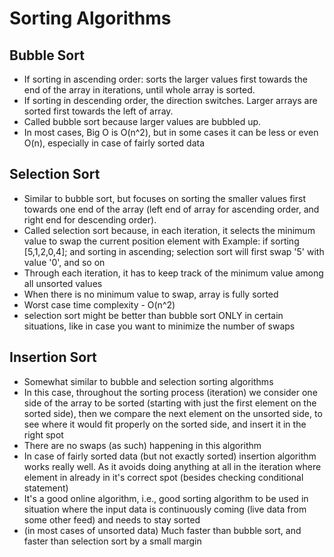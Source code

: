 # Sorting Algorithms

## Bubble Sort
- If sorting in ascending order: sorts the larger values first towards the end of the array in iterations, until whole array is sorted.
- If sorting in descending order, the direction switches. Larger arrays are sorted first towards the left of array.
- Called bubble sort because larger values are bubbled up.
- In most cases, Big O is O(n^2), but in some cases it can be less or even O(n), especially in case of fairly sorted data

## Selection Sort
- Similar to bubble sort, but focuses on sorting the smaller values first towards one end of the array (left end of array for ascending order, and right end for descending order).
- Called selection sort because, in each iteration, it selects the minimum value to swap the current position element with
Example: if sorting [5,1,2,0,4]; and sorting in ascending; selection sort will first swap '5' with value '0', and so on
- Through each iteration, it has to keep track of the minimum value among all unsorted values
- When there is no minimum value to swap, array is fully sorted
- Worst case time complexity - O(n^2)
- selection sort might be better than bubble sort ONLY in certain situations, like in case you want to minimize the number of swaps

## Insertion Sort
- Somewhat similar to bubble and selection sorting algorithms
- In this case, throughout the sorting process (iteration) we consider one side of 
the array to be sorted (starting with just the first element on the sorted side), then we compare the next
element on the unsorted side, to see where it would fit properly on the sorted side, and insert it in the right spot
- There are no swaps (as such) happening in this algorithm
- In case of fairly sorted data (but not exactly sorted) insertion algorithm works really well. As it avoids doing anything at all in the iteration where element in already in it's correct spot (besides checking conditional statement)
- It's a good online algorithm, i.e., good sorting algorithm to be used in situation where the input data is continuously coming (live data from some other feed) and needs to stay sorted
- (in most cases of unsorted data) Much faster than bubble sort, and faster than selection sort by a small margin